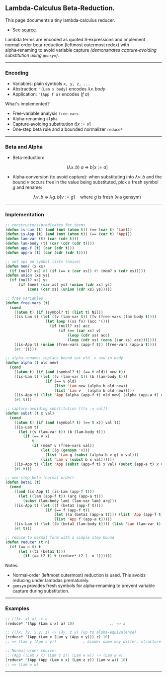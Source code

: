 ## Lambda‑Calculus Beta‑Reduction.

This page documents a tiny lambda‑calculus reducer.  

- See [source](../tests/test_lambda_calculus_beta_reduction.py).

Lambda terms are encoded as quoted S‑expressions and implement normal‑order beta‑reduction (leftmost outermost redex) with alpha‑renaming to avoid variable capture 
_(demonstrates capture‑avoiding substitution using `gensym`)._

---

### Encoding

- Variables: plain symbols `x, y, z, ...`
- Abstraction: `'(Lam x body)` encodes $\lambda x.\,body$
- Application: `'(App f a)` encodes $(f\ a)$

What's implemented?

- Free‑variable analysis `free-vars`
- Alpha‑renaming `alpha`
- Capture‑avoiding substitution $t[x := v]$
- One‑step beta rule and a bounded normalizer `reduce*`

---

### Beta and Alpha

- Beta‑reduction:

  $$
  (\lambda x.\,b)\ a \;\Rightarrow\; b[x := a]
  $$

- Alpha‑conversion (to avoid capture): when substituting into $\lambda v.\,b$ and the bound $v$ occurs free in the value being substituted, pick a fresh symbol $g$ and rename:
  
  $$
  \lambda v.\,b \;\Rightarrow\; \lambda g.\,b[v := g]\quad\text{where $g$ is fresh (via gensym)}
  $$

---

### Implementation

```lisp
;; constructors/predicates for terms
(defun is-Lam (t) (and (not (atom t)) (== (car t) 'Lam)))
(defun is-App (t) (and (not (atom t)) (== (car t) 'App)))
(defun lam-var (t) (car (cdr t)))
(defun lam-body (t) (car (cdr (cdr t))))
(defun app-f (t) (car (cdr t)))
(defun app-a (t) (car (cdr (cdr t))))

;; set ops on symbol lists (naive)
(defun mem? (x xs)
  (if (null? xs) #f (if (== x (car xs)) #t (mem? x (cdr xs)))))
(defun union (xs ys)
  (if (null? xs) ys
      (if (mem? (car xs) ys) (union (cdr xs) ys)
          (cons (car xs) (union (cdr xs) ys)))))

;; free variables
(defun free-vars (t)
  (cond
    ((atom t) (if (symbol? t) (list t) Nil))
    ((is-Lam t) (let ((v (lam-var t)) (fv (free-vars (lam-body t))))
                  (let loop ((xs fv) (acc '()))
                    (if (null? xs) acc
                        (if (== (car xs) v)
                            (loop (cdr xs) acc)
                            (loop (cdr xs) (cons (car xs) acc)))))))
    ((is-App t) (union (free-vars (app-f t)) (free-vars (app-a t))))
    (#t '())))

;; alpha-rename: replace bound var old -> new in body
(defun alpha (t old new)
  (cond
    ((atom t) (if (and (symbol? t) (== t old)) new t))
    ((is-Lam t) (let ((v (lam-var t)) (b (lam-body t)))
                  (if (== v old)
                      (list 'Lam new (alpha b old new))
                      (list 'Lam v   (alpha b old new)))))
    ((is-App t) (list 'App (alpha (app-f t) old new) (alpha (app-a t) old new)))
    (#t t)))

;; capture-avoiding substitution [t[x := val]]
(defun subst (t x val)
  (cond
    ((atom t) (if (and (symbol? t) (== t x)) val t))
    ((is-Lam t)
      (let ((v (lam-var t)) (b (lam-body t)))
        (if (== v x)
            t
            (if (mem? v (free-vars val))
                (let ((g (gensym 'v)))
                  (list 'Lam g (subst (alpha b v g) x val)))
                (list 'Lam v (subst b x val))))))
    ((is-App t) (list 'App (subst (app-f t) x val) (subst (app-a t) x val)))
    (#t t)))

;; one-step beta (normal order)
(defun beta1 (t)
  (cond
    ((and (is-App t) (is-Lam (app-f t)))
      (let ((lam (app-f t)) (arg (app-a t)))
        (subst (lam-body lam) (lam-var lam) arg)))
    ((is-App t) (let ((f (beta1 (app-f t))))
                  (if (== f (app-f t))
                      (let ((a (beta1 (app-a t)))) (list 'App (app-f t) a))
                      (list 'App f (app-a t)))))
    ((is-Lam t) (let ((b (beta1 (lam-body t)))) (list 'Lam (lam-var t) b)))
    (#t t)))

;; reduce to normal form with a simple step bound
(defun reduce* (t n)
  (if (== n 0) t
      (let ((t2 (beta1 t)))
        (if (== t2 t) t (reduce* t2 (- n 1))))))
```

Notes:
- Normal‑order (leftmost outermost) reduction is used. This avoids reducing under lambdas prematurely.
- `gensym` provides fresh symbols for alpha‑renaming to prevent variable capture during substitution.

---

### Examples

```lisp
;; ((λx. x) a) -> a
(reduce* '(App (Lam x x) a) 10)                ;; => a

;; ((λx. λy. x y) z) -> (λy. z y) (up to alpha-equivalence)
(reduce* '(App (Lam x (Lam y (App x y))) z) 10)
;; => (Lam y (App z y))            ; binder name may differ, structure matches

;; Normal-order choice:
;; (App ((Lam x x) (Lam z z)) (Lam w w)) -> (Lam w w)
(reduce* '(App (App (Lam x x) (Lam z z)) (Lam w w)) 10)
;; => (Lam w w)
```

---
